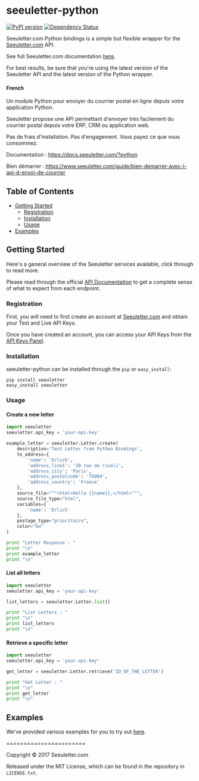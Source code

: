# seeuletter-python

[![PyPI version](https://badge.fury.io/py/seeuletter.svg)](http://badge.fury.io/py/seeuletter)
[![Dependency Status](https://gemnasium.com/badges/github.com/seeuletter/seeuletter-python.svg)](https://gemnasium.com/github.com/seeuletter/seeuletter-python)




Seeuletter.com Python bindings is a simple but flexible wrapper for the [Seeuletter.com](https://www.seeuletter.com) API.

See full Seeuletter.com documentation [here](https://docs.seeuletter.com/?python#).

For best results, be sure that you're using the latest version of the Seeuletter API and the latest version of the Python wrapper.

#### French
Un module Python pour envoyer du courrier postal en ligne depuis votre application Python.

Seeuletter propose une API permettant d'envoyer très facilement du courrier postal depuis votre ERP, CRM ou application web.

Pas de frais d'installation. Pas d'engagement. Vous payez ce que vous consommez.

Documentation : https://docs.seeuletter.com/?python

Bien démarrer : https://www.seeuletter.com/guide/bien-demarrer-avec-l-api-d-envoi-de-courrier

## Table of Contents

- [Getting Started](#getting-started)
  - [Registration](#registration)
  - [Installation](#installation)
  - [Usage](#usage)
- [Examples](#examples)

## Getting Started

Here's a general overview of the Seeuletter services available, click through to read more.


Please read through the official [API Documentation](https://docs.seeuletter.com/?python#) to get a complete sense of what to expect from each endpoint.

### Registration

First, you will need to first create an account at [Seeuletter.com](https://www.seeuletter.com/signup) and obtain your Test and Live API Keys.

Once you have created an account, you can access your API Keys from the [API Keys Panel](https://www.seeuletter.com/app/dashboard/keys).


### Installation

seeuletter-python can be installed through the `pip` or `easy_install`:

```
pip install seeuletter
easy_install seeuletter
```

### Usage

#### Create a new letter
```python
import seeuletter
seeuletter.api_key = 'your-api-key'

example_letter = seeuletter.Letter.create(
    description='Test Letter from Python Bindings',
    to_address={
        'name': 'Erlich',
        'address_line1': '30 rue de rivoli',
        'address_city': 'Paris',
        'address_postalcode': '75004',
        'address_country': 'France'
    },
    source_file="""<html>Hello {{name}},</html>""",
    source_file_type="html",
    variables={
        'name': 'Erlich'
    },
    postage_type="prioritaire",
    color="bw"
)

print "Letter Response : "
print "\n"
print example_letter
print "\n"
```

#### List all letters
```python
import seeuletter
seeuletter.api_key = 'your-api-key'

list_letters = seeuletter.Letter.list()

print "List Letters : "
print "\n"
print list_letters
print "\n"
```

#### Retrieve a specific letter
```python
import seeuletter
seeuletter.api_key = 'your-api-key'

get_letter = seeuletter.Letter.retrieve('ID_OF_THE_LETTER')

print "Get Letter : "
print "\n"
print get_letter
print "\n"
```


## Examples

We've provided various examples for you to try out [here](https://github.com/seeuletter/seeuletter-python/tree/master/examples).


=======================

Copyright &copy; 2017 Seeuletter.com

Released under the MIT License, which can be found in the repository in `LICENSE.txt`.
